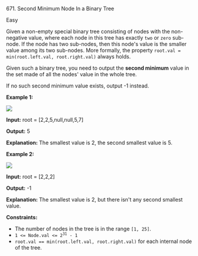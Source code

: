 ﻿671\. Second Minimum Node In a Binary Tree

Easy

Given a non-empty special binary tree consisting of nodes with the non-negative value, where each node in this tree has exactly `two` or `zero` sub-node. If the node has two sub-nodes, then this node's value is the smaller value among its two sub-nodes. More formally, the property `root.val = min(root.left.val, root.right.val)` always holds.

Given such a binary tree, you need to output the **second minimum** value in the set made of all the nodes' value in the whole tree.

If no such second minimum value exists, output -1 instead.

**Example 1:**

![](https://assets.leetcode.com/uploads/2020/10/15/smbt1.jpg)

**Input:** root = [2,2,5,null,null,5,7]

**Output:** 5

**Explanation:** The smallest value is 2, the second smallest value is 5.

**Example 2:**

![](https://assets.leetcode.com/uploads/2020/10/15/smbt2.jpg)

**Input:** root = [2,2,2]

**Output:** -1

**Explanation:** The smallest value is 2, but there isn't any second smallest value.

**Constraints:**

*   The number of nodes in the tree is in the range `[1, 25]`.
*   <code>1 <= Node.val <= 2<sup>31</sup> - 1</code>
*   `root.val == min(root.left.val, root.right.val)` for each internal node of the tree.